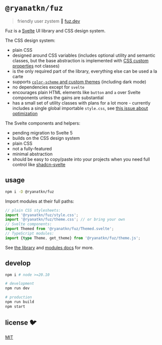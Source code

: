 # `@ryanatkn/fuz`

> friendly user zystem 🧶 [fuz.dev](https://www.fuz.dev/)

Fuz is a <a href="https://svelte.dev/">Svelte</a> UI library and CSS design system.

The CSS design system:

- plain CSS
- designed around CSS variables (includes optional utility and semantic classes,
  but the base abstraction is implemented with
  [CSS custom properties](https://developer.mozilla.org/en-US/docs/Web/CSS/--*) not classes)
- is the only required part of the library, everything else can be used a la carte
- supports [`color-scheme` and custom themes](https://www.fuz.dev/library/theme)
  (including dark mode)
- no dependencies except for `svelte`
- encourages plain HTML elements like `button` and `a` over Svelte components
  unless the gains are substantial
- has a small set of utility classes with plans for a lot more -
  currently includes a single global importable `style.css`,
  see [this issue about optimization](https://github.com/ryanatkn/fuz/issues/277)

The Svelte components and helpers:

- pending migration to Svelte 5
- builds on the CSS design system
- plain CSS
- not a fully-featured
- minimal abstraction
- should be easy to copy/paste into your projects when you need full control like
  [shadcn-svelte](https://github.com/huntabyte/shadcn-svelte)

## usage

```bash
npm i -D @ryanatkn/fuz
```

Import modules at their full paths:

```ts
// plain CSS stylesheets:
import '@ryanatkn/fuz/style.css';
import '@ryanatkn/fuz/theme.css'; // or bring your own
// Svelte components:
import Themed from '@ryanatkn/fuz/Themed.svelte';
// TypeScript modules:
import {type Theme, get_theme} from '@ryanatkn/fuz/theme.js';
```

See [the library](https://www.fuz.dev/library) and
[modules docs](https://www.fuz.dev/modules) for more.

## develop

```bash
npm i # node >=20.10

# development
npm run dev

# production
npm run build
npm start
```

## license 🐦

[MIT](LICENSE)
